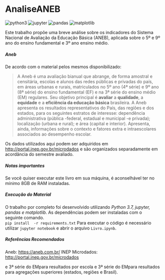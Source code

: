 # AnaliseANEB

![python3](https://img.shields.io/badge/python-3.7-green)
![jupyter](https://img.shields.io/badge/jupyter-1.0-informational)
![pandas](https://img.shields.io/badge/pandas-0.24.2-informational)
![matplotlib](https://img.shields.io/badge/matplotlib-3.1.0-informational)


Este trabalho propõe uma breve análise sobre os indicadores do Sistema Nacional de Avaliação da Educação Básica (ANEB), aplicada sobre o 5º e 9º ano do ensino fundamental e 3º ano ensino médio.
##### Aneb
De acordo com o material pelos mesmos disponibilizado:
> A Aneb é uma avaliação bianual que abrange, de forma amostral e censitária, escolas e alunos das redes públicas e privadas do país, em áreas urbanas e rurais, matriculados no 5º ano (4ª série) e 9º ano (8ª série) do ensino  fundamental  (EF)  e  na  3ª  série  do  ensino  médio  (EM)  regulares.  Seu  objetivo  principal  é  **avaliar**  a **qualidade**, a **equidade** e a **eficiência da educação básica** brasileira. A  Aneb  apresenta  os  resultados  representativos  do  País,  das  regiões  e  dos  estados,  para  os  seguintes estratos  de  interesse:  dependência  administrativa  (pública -federal,  estadual  e  municipal -e  privada); localização (urbana e rural); e área (capital e interior). Apresenta, ainda, informações sobre o contexto e fatores extra e intraescolares associados ao desempenho escolar.

Os dados utilizados aqui podem ser adquiridos em http://portal.inep.gov.br/microdados e são organizados separadamente em acordância do semestre avaliado.

##### Notas importantes
Se você quiser executar este livro em sua máquina, é aconselhável ter no mínimo 8GB de RAM instaladas.

##### Execução do Material
O trabalho por completo foi desenvolvido utilizando *Python 3.7, jupyter, pandas e matplotlib*. As dependências podem ser instaladas com o seguinte comando.   
`pip install  -r requirements.txt`
Para executar o código é necessário utilizar `jupyter notebook` e abrir o arquivo `Livro.ipynb`.

##### Referências Recomendados
Aneb: https://aneb.com.br/
INEP Microdados: http://portal.inep.gov.br/microdados


e 3ª série do EMpara resultados por escola  e  3ª  série  do  EMpara  resultados  para  agregações  superiores  (estados,  regiões  e  Brasil).

